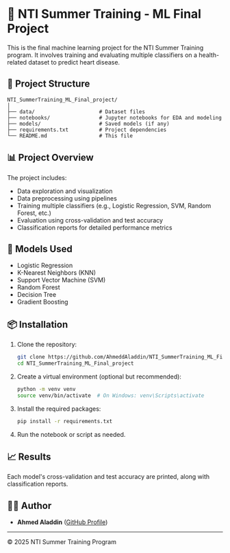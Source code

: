 # 🧠 NTI Summer Training - ML Final Project

This is the final machine learning project for the NTI Summer Training program. It involves training and evaluating multiple classifiers on a health-related dataset to predict heart disease.

## 📁 Project Structure

```
NTI_SummerTraining_ML_Final_project/
│
├── data/                     # Dataset files
├── notebooks/                # Jupyter notebooks for EDA and modeling
├── models/                   # Saved models (if any)
├── requirements.txt          # Project dependencies
└── README.md                 # This file
```

## 📊 Project Overview

The project includes:
- Data exploration and visualization
- Data preprocessing using pipelines
- Training multiple classifiers (e.g., Logistic Regression, SVM, Random Forest, etc.)
- Evaluation using cross-validation and test accuracy
- Classification reports for detailed performance metrics

## 🚀 Models Used

- Logistic Regression
- K-Nearest Neighbors (KNN)
- Support Vector Machine (SVM)
- Random Forest
- Decision Tree
- Gradient Boosting

## 📦 Installation

1. Clone the repository:
   ```bash
   git clone https://github.com/AhmeddAladdin/NTI_SummerTraining_ML_Final_project.git
   cd NTI_SummerTraining_ML_Final_project
   ```

2. Create a virtual environment (optional but recommended):
   ```bash
   python -m venv venv
   source venv/bin/activate  # On Windows: venv\Scripts\activate
   ```

3. Install the required packages:
   ```bash
   pip install -r requirements.txt
   ```

4. Run the notebook or script as needed.

## 📈 Results

Each model's cross-validation and test accuracy are printed, along with classification reports.

## 🙋‍♂️ Author

- **Ahmed Aladdin** ([GitHub Profile](https://github.com/AhmeddAladdin))

---

© 2025 NTI Summer Training Program